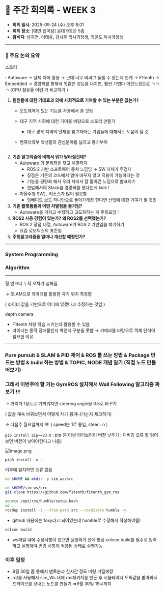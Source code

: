 # 📝 주간 회의록 - WEEK 3

- **회의 일시**: 2025-09-24 (수) 오후 8:01
- **회의 장소**: [대면 랩미팅] 공대 9호관 5층
- **참석자**: 남지연, 이태웅, 김시후 학사과정생, 최윤도 박사과정생
  
---

### 📍 주요 논의 요약

스토리

: Autoware → 실제 차에 활용 → 근데 너무 비싸고 돌릴 수 있는데 한계 → F1tenth → Embedded → 경량화를 통해서 똑같은 성능을 내지만, 훨씬 가볍다 이런느낌으로 ㄱㄱㄱ (CPU 점유율 이런 거 비교하기 )

1. **팀원들에 대한 기대효과 외에 사회적으로 기여할 수 있는 부분은 없는가?**
    - 오토웨어에 있는 기능을 차용해서 쓸 것임
    - 대구 지역 사회에 대한 기여를 바탕으로 스토리 만들기
        - 대구 경북 지역의 인재를 찾고자하는 기업들에 대해서도 도움이 될 것
    - 컴퓨터학부 학생들의 관심분야를 넓히고 동기부여
        
        ~~~> 이런 느낌
        
2.  **기존 알고리즘에 비해서 뭐가 달라질건데?**
    - Autoware 의 문제점을 찾고 해결하자
        - ROS 2 기반 소프트웨어 뭉치 느낌임 → SW 자체가 무겁다
        - 장점은 기존의 코드에서 얼마 바꾸지 않고 적용이 가능하다는 것
        - 기능을 경량화 해서 우리 차에서 잘 돌아간 느낌으로 발표하기
        - 현업에서의 Stack을 경량화를 했다는게 kick !
    - 자율주행 SW는 리소스가 많이 필요함
        - 임베디드 보드 하나만으로 돌아가게끔 한다면 산업에 대한 기여가 될 것임
3. **기존 플랫폼들과 어떤 차별점을 둘거임?**
    - Autoware를 가지고 수정하고 고도화하는 게 주목표임 !
4. **ROS2 사용 경험이 있는가? 왜 ROS2를 선택했는가?**
    - ROS 2 장점 나열, Autoware가 ROS 2 기반임을 얘기하기
    - 요즘 로보틱스의 표준임
5. **주행알고리즘을 얼마나 개선할 예정인가?**

---

### System Programming

### Algorithm

---

휠 인코더 누적 오차가 심해짐

→ SLAM으로 라이더를 활용한 자기 위치 특정함

( 라이더 값을 기반으로 어디에 있겠다고 추정하는 것임 )

depth camera

- F1tenth 차량 학습 시키는데 활용할 수 있음
- 라이더는 동적 장애물인지 벽인지 구분을 못함 → 카메라를 바탕으로 객체 인식이 필요한 이유

 

---

### Pure pursuit & SLAM & PID 제어 & ROS 툴 쓰는 방법 & Package 만드는 방법 & build 하는 방법 & TOPIC, NODE 개념 알기 (직접 노드 만들어보기)

### 그래서 이번주에 할 거는 GymROS 설치해서 Wall Following 알고리즘 짜보기 !!!

→ 거리가 1정도로 가까워지면 steering angle을 0.5로 바꾸기

( 값을 계속 바꿔보면서 어떻게 차가 튕겨나가는지 체크하기)

→ 다음주 월요일까지 !!!!
( speed는 1로 통일, steer : n )

`pip install pip~=23.0`  : pip (파이썬 라이브러리 버전 낮추기 : 디버깅 오류 잘 읽어보면 버전이 낮아야한다고 나옴)

![image.png](3%ED%9A%8C%20%EB%AF%B8%ED%8C%85%202783dd1d773f80c69d0ae731c5cfc4fe/image.png)

`pip3 install -e .`

이후에 설치하면 오류 없음

```bash
cd $HOME && mkdir -p sim_ws/src 

cd $HOME/sim_ws/src
git clone https://github.com/f1tenth/f1tenth_gym_ros
```

```bash
source /opt/ros/humble/setup.bash
cd ..
rosdep install -i --from-path src --rosdistro humble -y
```

- github 내용에는 foxy라고 되어있는데 humble로 수정해서 작성해야됨!

```bash
colcon build
```

- ws파일 내에 수정사항이 있으면 실행하기 전에 항상 colcon build를 필수로 입력하고 실행해야 변경 사항이 적용된 상태로 실행가능

### 이후 일정

- 9월 30일 줌 통해서 멘토분과 한시간 정도 미팅 가질예정
- rqt를 사용해서 sim_Ws 내에 ros패키지를 만든 후 시뮬레이터 토픽값을 받아와서 드라이브를 보내는 노드를 만들기
⇒9월 30일 19시까지
